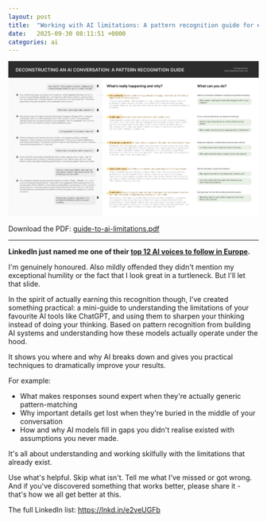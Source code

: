```yaml
---
layout: post
title:  "Working with AI limitations: A pattern recognition guide for everyone"
date:   2025-09-30 08:11:51 +0000
categories: ai
---
```


![Guide to AI tool limitations by Tey Bannerman](/images/guide-to-ai-limitations.png)

Download the PDF: [guide-to-ai-limitations.pdf](/images/guide-to-ai-limitations.pdf)

---

**LinkedIn just named me one of their [top 12 AI voices to follow in Europe](https://lnkd.in/e2veUGFb).**

I'm genuinely honoured. Also mildly offended they didn't mention my exceptional humility or the fact that I look great in a turtleneck. But I'll let that slide.

In the spirit of actually earning this recognition though, I've created something practical: a mini-guide to understanding the limitations of your favourite AI tools like ChatGPT, and using them to sharpen your thinking instead of doing your thinking. Based on pattern recognition from building AI systems and understanding how these models actually operate under the hood.

It shows you where and why AI breaks down and gives you practical techniques to dramatically improve your results.

For example:

- What makes responses sound expert when they're actually generic pattern-matching
- Why important details get lost when they're buried in the middle of your conversation
- How and why AI models fill in gaps you didn't realise existed with assumptions you never made.

It's all about understanding and working skilfully with the limitations that already exist.

Use what's helpful. Skip what isn't. Tell me what I've missed or got wrong. And if you've discovered something that works better, please share it - that's how we all get better at this.


The full LinkedIn list: https://lnkd.in/e2veUGFb